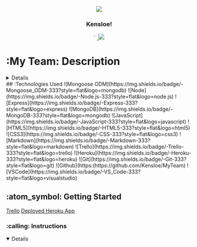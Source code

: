 <link rel="images" href="images">
<div align="center">
   <img src="https://i.imgur.com/pOca8Ee.jpg"/>
</div>

<div align="center">
  <h3>Kensloe!</h3>`                             
  <a href="https://github.com/Kensloe/MyTeam"_target="_blank">
    <img src=""/>
  </a>
  <a href="https://www.linkedin.com/in/kensloe-lariviere-7581a41a8/" target="_blank">
    <img src="https://img.shields.io/badge/-linkedin.com/in/tesh-deo94-blue?style=flat&``logo=Linkedin&logoColor=white">
  </a> 
  <a href="kensloel@gmail.com" target="_blank">
  </a>
</div>
<h1>:My Team: Description</h1>
<p align="center"img src=""</p>
<details>

</details>
## :Technologies Used
![Mongoose ODM](https://img.shields.io/badge/-Mongoose_ODM-333?style=flat&logo=mongodb)
![Node](https://img.shields.io/badge/-Node.js-333?style=flat&logo=node.js)
![Express](https://img.shields.io/badge/-Express-333?style=flat&logo=express)
![MongoDB](https://img.shields.io/badge/-MongoDB-333?style=flat&logo=mongodb)
![JavaScript](https://img.shields.io/badge/-JavaScript-333?style=flat&logo=javascript) 
![HTML5](https://img.shields.io/badge/-HTML5-333?style=flat&logo=html5)
![CSS3](https://img.shields.io/badge/-CSS-333?style=flat&logo=css3)
![Markdown](https://img.shields.io/badge/-Markdown-333?style=flat&logo=markdown)
![Trello](https://img.shields.io/badge/-Trello-333?style=flat&logo=trello) 
![Heroku](https://img.shields.io/badge/-Heroku-333?style=flat&logo=heroku)
![Git](https://img.shields.io/badge/-Git-333?style=flat&logo=git)
![Github](https:(https://github.com/Kensloe/MyTeam)
![VSCode](https://img.shields.io/badge/-VS_Code-333?style=flat&logo=visualstudio) 
<h2> :atom_symbol: Getting Started </h2>
<a href="https://trello.com/b/Om33YRGh/project2">Trello</a>
<a href="https://mysoccerteam.herokuapp.com/">Deployed Heroku App</a>
<h3> :calling: Instructions </h3>
<details open>
 



